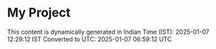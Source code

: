 # My Project

This content is dynamically generated in Indian Time (IST): 2025-01-07 12:29:12 IST
Converted to UTC: 2025-01-07 06:59:12 UTC
